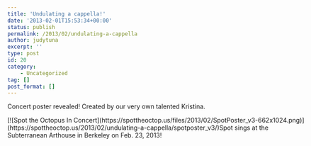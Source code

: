 ```yaml
---
title: 'Undulating a cappella!'
date: '2013-02-01T15:53:34+00:00'
status: publish
permalink: /2013/02/undulating-a-cappella
author: judytuna
excerpt: ''
type: post
id: 20
category:
    - Uncategorized
tag: []
post_format: []
---
```

Concert poster revealed! Created by our very own talented Kristina.

<div class="wp-caption alignnone" id="attachment_21" style="width: 672px">[![Spot the Octopus In Concert](https://spottheoctop.us/files/2013/02/SpotPoster_v3-662x1024.png)](https://spottheoctop.us/2013/02/undulating-a-cappella/spotposter_v3/)Spot sings at the Subterranean Arthouse in Berkeley on Feb. 23, 2013!

</div>